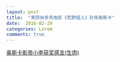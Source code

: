 ```yaml
---
layout: post
title:  "莱昂纳多凭电影《荒野猎人》封帝奥斯卡"
date:  2016-02-29
categories: Lorem
comments: true
---
```


<a href="http://weibo.com/p/2304447d7012bede252e0d6ef5e1c34b692c52">奥斯卡影帝小李获奖感言(生肉)</a></li>
